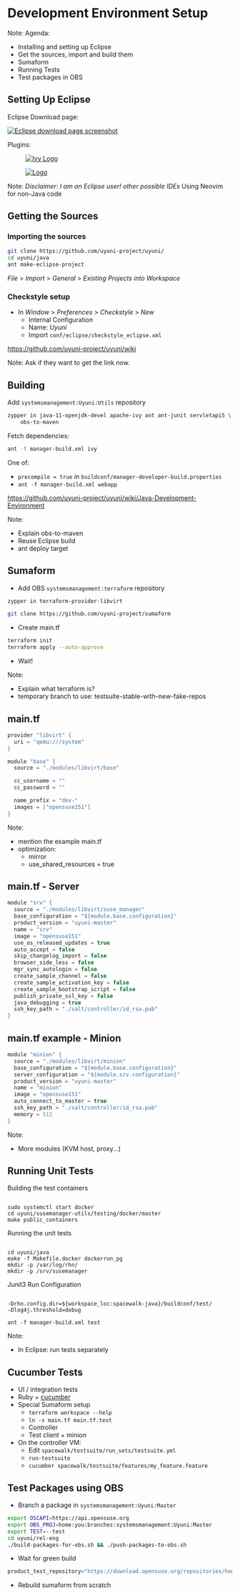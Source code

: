 <!-- .slide: data-state="section-break" id="dev-setup" data-menu-title="Development Setup" data-timing="15" -->
# Development Environment Setup

Note:
Agenda:
* Installing and setting up Eclipse
* Get the sources, import and build them
* Sumaform
* Running Tests
* Test packages in OBS


<!-- .slide: data-state="normal" id="eclipse-setup" data-menu-title="Setting up Eclipse" data-timing="60" -->
## Setting Up Eclipse

Eclipse Download page:

<a title="Eclipse Download Page"
  href="https://www.eclipse.org/downloads/packages/">
  <img alt="Eclipse download page screenshot" data-src="images/eclipse-download.png" class="hcenter"/>
</a>

Plugins:

<div class="container">
  <div class="item">
    <figure>
      <a href="http://ant.apache.org/ivy/ivyde/download.cgi">
        <img data-src="images/ivy-logo.png" alt="Ivy Logo" />
      </a>
    </figure>
  </div>
  <div class="item">
    <figure>
      <a href="https://checkstyle.org/eclipse-cs/#!/install">
        <img data-src="images/checkstyle-logo.png" alt=" Logo" />
      </a>
    </figure>
  </div>
</div>

Note:
*Disclaimer: I am an Eclipse user! other possible IDEs*
Using Neovim for non-Java code


<!-- .slide: data-state="normal" id="getting-sources" data-menu-title="Getting the Sources" data-timing="120" -->
## Getting the Sources

### Importing the sources

```bash
git clone https://github.com/uyuni-project/uyuni/
cd uyuni/java
ant make-eclipse-project
```

*File* > *Import* > *General* > *Existing Projects into Workspace*

### Checkstyle setup

* In *Window* > *Preferences* > *Checkstyle* > *New*
	* Internal Configuration
	* Name: *Uyuni*
	* Import `conf/eclipse/checkstyle_eclipse.xml`


<!-- .slide: data-state="normal" id="dev-wiki-link" data-menu-title="Development Wiki Link" data-timing="15" -->

<div class="qrcode" id="qrcode-wiki" />
<a href="https://github.com/uyuni-project/uyuni/wiki"
   id="wiki">
  https://github.com/uyuni-project/uyuni/wiki
</a>

Note:
Ask if they want to get the link now.


<!-- .slide: data-state="normal" id="building" data-menu-title="Building" data-timing="120" -->
## Building

Add `systemsmanagement:Uyuni:Utils` repository

```bash
zypper in java-11-openjdk-devel apache-ivy ant ant-junit servletapi5 \
    obs-to-maven
```

Fetch dependencies:

```bash
ant -f manager-build.xml ivy
```

One of:

* `precompile = true` in `buildconf/manager-developer-build.properties`
* `ant -f manager-build.xml webapp`

<a href="https://github.com/uyuni-project/uyuni/wiki/Java-Development-Environment">
  https://github.com/uyuni-project/uyuni/wiki/Java-Development-Environment
</a>

Note:
* Explain obs-to-maven
* Reuse Eclipse build
* ant deploy target


<!-- .slide: data-state="normal" id="sumaform" data-menu-title="Sumaform" data-timing="120" -->
## Sumaform

* <!-- .element: id="add-terraform-repo" class="fragment" -->
  Add OBS `systemsmanagement:terraform` repository

```bash
zypper in terraform-provider-libvirt
```
<!-- .element: id="install-terraform" class="fragment" -->

```bash
git clone https://github.com/uyuni-project/sumaform
```
<!-- .element: id="clone-sumaform" class="fragment" -->

* Create main.tf
<!-- .element: id="create-main-tf" class="fragment" -->

```bash
terraform init
terraform apply --auto-approve
```
<!-- .element: id="deploy" class="fragment" -->

* Wait!
<!-- .element: id="wait-deploy" class="fragment" -->

Note:
* Explain what terraform is?
* temporary branch to use: testsuite-stable-with-new-fake-repos


<!-- .slide: data-state="normal" id="main-rf-example" data-menu-title="main.tf example" data-timing="60" -->
## main.tf

```c
provider "libvirt" {
  uri = "qemu:///system"
}

module "base" {
  source = "./modules/libvirt/base"

  cc_username = ""
  cc_password = ""

  name_prefix = "dev-"
  images = ["opensuse151"]
}
```

Note:
* mention the example main.tf
* optimization:
    * mirror
    * use_shared_resources = true


<!-- .slide: data-state="normal" id="main-rf-example-srv" data-menu-title="main.tf example - Server" data-timing="30" -->
## main.tf - Server

```c
module "srv" {
  source = "./modules/libvirt/suse_manager"
  base_configuration = "${module.base.configuration}"
  product_version = "uyuni-master"
  name = "srv"
  image = "opensuse151"
  use_os_released_updates = true
  auto_accept = false
  skip_changelog_import = false
  browser_side_less = false
  mgr_sync_autologin = false
  create_sample_channel = false
  create_sample_activation_key = false
  create_sample_bootstrap_script = false
  publish_private_ssl_key = false
  java_debugging = true
  ssh_key_path = "./salt/controller/id_rsa.pub"
}
```


<!-- .slide: data-state="normal" id="main_tf_minion" data-menu-title="main.tf example - Minion" data-timing="30" -->
## main.tf example - Minion

```c
module "minion" {
  source = "./modules/libvirt/minion"
  base_configuration = "${module.base.configuration}"
  server_configuration = "${module.srv.configuration}"
  product_version = "uyuni-master"
  name = "minion"
  image = "opensuse151"
  auto_connect_to_master = true
  ssh_key_path = "./salt/controller/id_rsa.pub"
  memory = 512
}
```

Note:
* More modules (KVM host, proxy...)


<!-- .slide: data-state="normal" id="running-unit-tests" data-menu-title="Running Unit Tests" data-timing="120" -->
## Running Unit Tests

<div class="fragment">
<p>
Building the test containers
</b>

<pre><code class="hljs bash" data-trim data-noescape>
sudo systemctl start docker
cd uyuni/susemanager-utils/testing/docker/master
make public_containers
</code></pre>
</div>

<div class="fragment">
<p>
Running the unit tests
</p>

<pre><code class="hljs bash" data-trim data-noescape>
cd uyuni/java
make -f Makefile.docker dockerrun_pg
mkdir -p /var/log/rhn/
mkdir -p /srv/susemanager
</code></pre>
</div>

<div class="fragment">
<p>
Junit3 Run Configuration
</p>

<pre><code class="hljs bash" data-trim data-noescape>
-Drhn.config.dir=${workspace_loc:spacewalk-java}/buildconf/test/
-Dlog4j.threshold=debug
</code></pre>
</div>

`ant -f manager-build.xml test`
<!-- .element class="fragment" -->

Note:
* In Eclipse: run tests separately


<!-- .slide: data-state="normal" id="cucumber-tests" data-menu-title="Cucumber Tests" data-timing="120" -->
## Cucumber Tests

* <!-- .element class="fragment" -->
  UI / integration tests
* <!-- .element class="fragment" -->
  Ruby + [cucumber](https://cucumber.io/docs)
* <!-- .element class="fragment" -->
  Special Sumaform setup
    * `terraform workspace --help`
    * `ln -s main.tf main.tf.test`
    * Controller
    * Test client + minion
* <!-- .element class="fragment" -->
  On the controller VM:
    * Edit `spacewalk/testsuite/run_sets/testsuite.yml`
    * `run-testsuite`
    * `cucumber spacewalk/testsuite/features/my_feature.feature`


<!-- .slide: data-state="normal" id="test-packages" data-menu-title="Test Packages with OBS" data-timing="120" -->
## Test Packages using OBS

* <!-- .element id="branch-obs-master" class="fragment" -->
  Branch a package in `systemsmanagement:Uyuni:Master`

```bash
export OSCAPI=https://api.opensuse.org
export OBS_PROJ=home:you:branches:systemsmanagement:Uyuni:Master
export TEST=--test
cd uyuni/rel-eng
./build-packages-for-obs.sh && ./push-packages-to-obs.sh
```
<!-- .element id="push-to-obs-test" class="fragment" -->

* <!-- .element id="wait-obs" class="fragment" -->
  Wait for green build

```c
product_test_repository="https://download.opensuse.org/repositories/home:/you:/branches:/systemsmanagement:/Uyuni:/Master/openSUSE_Leap_15.1/"
```
<!-- .element id="main-tf-tweak" class="fragment" -->

* <!-- .element id="sumaform-again" class="fragment" -->
  Rebuild sumaform from scratch
